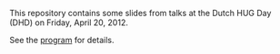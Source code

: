 This repository contains some slides from talks at the Dutch HUG Day (DHD) on
Friday, April 20, 2012.

See the [program](http://www.haskell.org/haskellwiki/DHD_UHac/DHD_Program) for details.